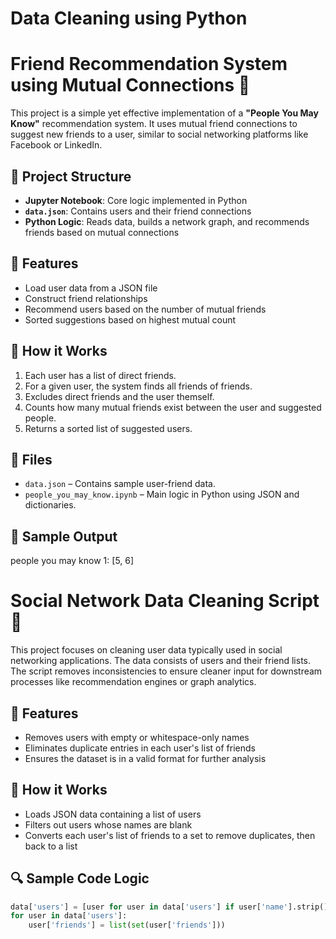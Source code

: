 # Data Cleaning using Python

# Friend Recommendation System using Mutual Connections 🤝

This project is a simple yet effective implementation of a **"People You May Know"** recommendation system. It uses mutual friend connections to suggest new friends to a user, similar to social networking platforms like Facebook or LinkedIn.

## 📂 Project Structure

- **Jupyter Notebook**: Core logic implemented in Python
- **`data.json`**: Contains users and their friend connections
- **Python Logic**: Reads data, builds a network graph, and recommends friends based on mutual connections

## 🚀 Features

- Load user data from a JSON file
- Construct friend relationships
- Recommend users based on the number of mutual friends
- Sorted suggestions based on highest mutual count

## 🧠 How it Works

1. Each user has a list of direct friends.
2. For a given user, the system finds all friends of friends.
3. Excludes direct friends and the user themself.
4. Counts how many mutual friends exist between the user and suggested people.
5. Returns a sorted list of suggested users.

## 📂 Files

- `data.json` – Contains sample user-friend data.
- `people_you_may_know.ipynb` – Main logic in Python using JSON and dictionaries.

## 🧪 Sample Output

people you may know 1: [5, 6]

# Social Network Data Cleaning Script 🧹

This project focuses on cleaning user data typically used in social networking applications. The data consists of users and their friend lists. The script removes inconsistencies to ensure cleaner input for downstream processes like recommendation engines or graph analytics.

## 📂 Features

- Removes users with empty or whitespace-only names
- Eliminates duplicate entries in each user's list of friends
- Ensures the dataset is in a valid format for further analysis

## 🧠 How it Works

- Loads JSON data containing a list of users
- Filters out users whose names are blank
- Converts each user's list of friends to a set to remove duplicates, then back to a list

## 🔍 Sample Code Logic

```python
data['users'] = [user for user in data['users'] if user['name'].strip()]
for user in data['users']:
    user['friends'] = list(set(user['friends']))
